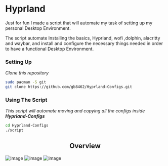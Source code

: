 # Hyprland

Just for fun I made a script that will automate my task of setting up my personal Desktop Environment.

The script automate Installing the basics, Hyprland, wofi ,dolphin, alacritty and waybar, and install and configure the necessary things needed in order to have a functional Desktop Environment.
### Setting Up
_Clone this repository_
```bash
sudo pacman -S git
git clone https://github.com/gb8462/Hyprland-Configs.git
```

### Using The Script
_This script will automate moving and copying all the configs inside **Hyprland-Configs**_
```bash
cd Hyprland-Configs
./script
```

<h2 align="center">Overview</h2>

![image](https://github.com/user-attachments/assets/b896442a-96ec-418b-a22c-87eb215ec55a)
![image](https://github.com/user-attachments/assets/3b6f28d6-0470-400a-b07d-2ca1a5a6c196)
![image](https://github.com/user-attachments/assets/64cb0841-e36f-4c9e-98f3-31291d54c197)
